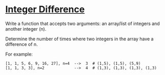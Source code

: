 # [Integer Difference](https://www.codewars.com/kata/57741d8f10a0a66915000001) #


Write a function that accepts two arguments: an array/list of integers and another integer (n).

Determine the number of times where two integers in the array have a difference of n.

For example:

    [1, 1, 5, 6, 9, 16, 27], n=4  -->  3  # (1,5), (1,5), (5,9)
    [1, 1, 3, 3], n=2             -->  4  # (1,3), (1,3), (1,3), (1,3)
